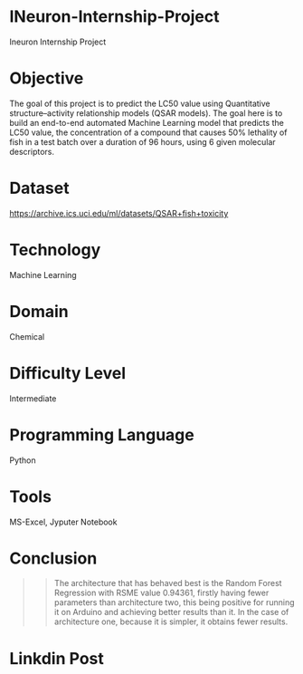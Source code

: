# INeuron-Internship-Project
Ineuron Internship Project

# Objective
The goal of this project is to predict the LC50 value using Quantitative structure–activity relationship models (QSAR models). The goal here is to build an end-to-end automated Machine Learning model that predicts the LC50 value, the concentration of a compound that causes 50% lethality of fish in a test batch over a duration of 96 hours, using 6 given molecular descriptors.

# Dataset
https://archive.ics.uci.edu/ml/datasets/QSAR+fish+toxicity

# Technology
Machine Learning

# Domain
Chemical

# Difficulty Level
Intermediate

# Programming Language
Python

# Tools
MS-Excel, Jyputer Notebook

# Conclusion

>> The architecture that has behaved best is the Random Forest Regression with RSME value 0.94361, firstly having fewer parameters than architecture two, this being positive for running it on Arduino and achieving better results than it. In the case of architecture one, because it is simpler, it obtains fewer results.

# Linkdin Post
